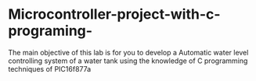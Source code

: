 # Microcontroller-project-with-c-programing-
The main objective of this lab is for you to develop a Automatic water level controlling system of a water tank using the knowledge of C programming techniques of PIC16f877a
